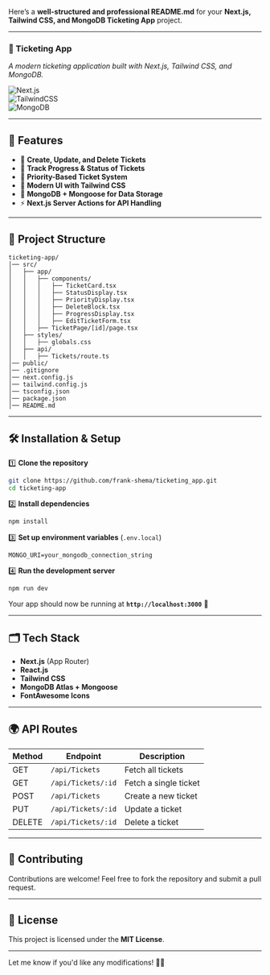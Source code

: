 Here’s a **well-structured and professional README.md** for your **Next.js, Tailwind CSS, and MongoDB Ticketing App** project.

---

### **📌 Ticketing App**

_A modern ticketing application built with Next.js, Tailwind CSS, and MongoDB._

![Next.js](https://img.shields.io/badge/Next.js-13.4.13-blue)  
![TailwindCSS](https://img.shields.io/badge/TailwindCSS-3.3.3-blue)  
![MongoDB](https://img.shields.io/badge/MongoDB-Mongoose-green)

---

## **🚀 Features**

- 📝 **Create, Update, and Delete Tickets**
- 🔄 **Track Progress & Status of Tickets**
- 📌 **Priority-Based Ticket System**
- 🎨 **Modern UI with Tailwind CSS**
- 💾 **MongoDB + Mongoose for Data Storage**
- ⚡ **Next.js Server Actions for API Handling**

---

## **📂 Project Structure**

```
ticketing-app/
│── src/
│   ├── app/
│   │   ├── components/
│   │   │   ├── TicketCard.tsx
│   │   │   ├── StatusDisplay.tsx
│   │   │   ├── PriorityDisplay.tsx
│   │   │   ├── DeleteBlock.tsx
│   │   │   ├── ProgressDisplay.tsx
│   │   │   ├── EditTicketForm.tsx
│   │   ├── TicketPage/[id]/page.tsx
│   ├── styles/
│   │   ├── globals.css
│   ├── api/
│   │   ├── Tickets/route.ts
│── public/
│── .gitignore
│── next.config.js
│── tailwind.config.js
│── tsconfig.json
│── package.json
│── README.md
```

---

## **🛠 Installation & Setup**

1️⃣ **Clone the repository**

```sh
git clone https://github.com/frank-shema/ticketing_app.git
cd ticketing-app
```

2️⃣ **Install dependencies**

```sh
npm install
```

3️⃣ **Set up environment variables** (`.env.local`)

```env
MONGO_URI=your_mongodb_connection_string
```

4️⃣ **Run the development server**

```sh
npm run dev
```

Your app should now be running at **`http://localhost:3000`** 🚀

---

## **🗂 Tech Stack**

- **Next.js** (App Router)
- **React.js**
- **Tailwind CSS**
- **MongoDB Atlas + Mongoose**
- **FontAwesome Icons**

---

## **🌍 API Routes**

| Method | Endpoint           | Description           |
| ------ | ------------------ | --------------------- |
| GET    | `/api/Tickets`     | Fetch all tickets     |
| GET    | `/api/Tickets/:id` | Fetch a single ticket |
| POST   | `/api/Tickets`     | Create a new ticket   |
| PUT    | `/api/Tickets/:id` | Update a ticket       |
| DELETE | `/api/Tickets/:id` | Delete a ticket       |

---

## **📝 Contributing**

Contributions are welcome! Feel free to fork the repository and submit a pull request.

---

## **📜 License**

This project is licensed under the **MIT License**.

---

Let me know if you'd like any modifications! 🚀💡
